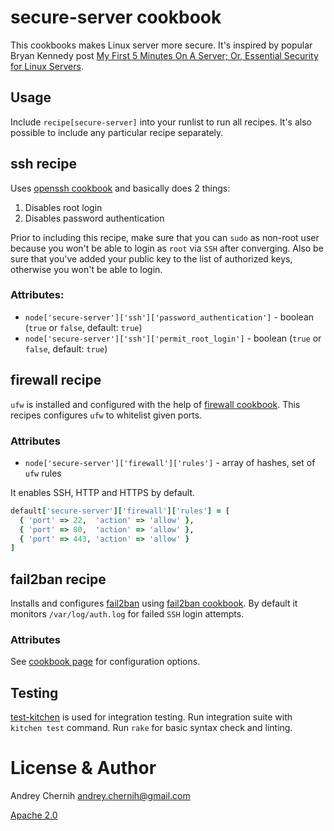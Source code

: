 # secure-server cookbook
This cookbooks makes Linux server more secure. It's inspired by popular Bryan Kennedy post [My First 5 Minutes On A Server; Or, Essential Security for Linux Servers](http://plusbryan.com/my-first-5-minutes-on-a-server-or-essential-security-for-linux-servers).

## Usage
Include ```recipe[secure-server]``` into your runlist to run all recipes. It's also possible to include any particular recipe separately.

## ssh recipe
Uses [openssh cookbook](github.com/opscode-cookbooks/openssh) and basically does 2 things:

1. Disables root login
2. Disables password authentication

Prior to including this recipe, make sure that you can ```sudo``` as non-root user because you won't be able to login as ```root``` via ```SSH``` after converging. Also be sure that you've added your public key to the list of authorized keys, otherwise you won't be able to login.

### Attributes:
* ```node['secure-server']['ssh']['password_authentication']``` - boolean (```true``` or ```false```, default: ```true```)
* ```node['secure-server']['ssh']['permit_root_login']``` - boolean (```true``` or ```false```, default: ```true```)

## firewall recipe
```ufw``` is installed and configured with the help of [firewall cookbook](https://github.com/opscode-cookbooks/firewall).
This recipes configures ```ufw``` to whitelist given ports.

### Attributes
* ```node['secure-server']['firewall']['rules']``` - array of hashes, set of ```ufw``` rules

It enables SSH, HTTP and HTTPS by default.
```ruby
default['secure-server']['firewall']['rules'] = [
  { 'port' => 22,  'action' => 'allow' },
  { 'port' => 80,  'action' => 'allow' },
  { 'port' => 443, 'action' => 'allow' }
]
```

## fail2ban recipe
Installs and configures [fail2ban](http://www.fail2ban.org) using [fail2ban cookbook](https://github.com/opscode-cookbooks/fail2ban). By default it monitors ```/var/log/auth.log``` for failed ```SSH``` login attempts. 

### Attributes
See [cookbook page](https://github.com/opscode-cookbooks/fail2ban) for configuration options.

## Testing
[test-kitchen](https://github.com/opscode/test-kitchen) is used for integration testing. Run integration suite with ```kitchen test``` command. Run ```rake``` for basic syntax check and linting.

# License & Author
Andrey Chernih [andrey.chernih@gmail.com](mailto:andrey.chernih@gmail.com)

[Apache 2.0](https://github.com/AndreyChernyh/chef-secure-server/blob/master/LICENSE)

